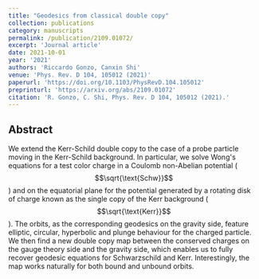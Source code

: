 ```yaml
---
title: "Geodesics from classical double copy"
collection: publications
category: manuscripts
permalink: /publication/2109.01072/
excerpt: 'Journal article'
date: 2021-10-01
year: '2021'
authors: 'Riccardo Gonzo, Canxin Shi'
venue: 'Phys. Rev. D 104, 105012 (2021)'
paperurl: 'https://doi.org/10.1103/PhysRevD.104.105012'
preprinturl: 'https://arxiv.org/abs/2109.01072'
citation: 'R. Gonzo, C. Shi, Phys. Rev. D 104, 105012 (2021).'
---
```


## Abstract
 We extend the Kerr-Schild double copy to the case of a probe particle moving in the Kerr-Schild background. In particular, we solve Wong's equations for a test color charge in a Coulomb non-Abelian potential ($$\sqrt{\text{Schw}}$$) and on the equatorial plane for the potential generated by a rotating disk of charge known as the single copy of the Kerr background ($$\sqrt{\text{Kerr}}$$). The orbits, as the corresponding geodesics on the gravity side, feature elliptic, circular, hyperbolic and plunge behaviour for the charged particle. We then find a new double copy map between the conserved charges on the gauge theory side and the gravity side, which enables us to fully recover geodesic equations for Schwarzschild and Kerr. Interestingly, the map works naturally for both bound and unbound orbits. 
